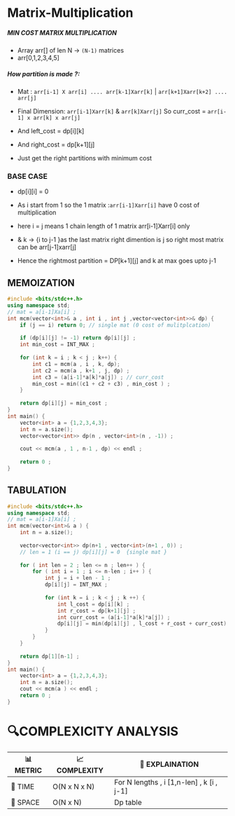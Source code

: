 # Matrix-Multiplication
##### MIN COST MATRIX MULTIPLICATION 

- Array arr[] of len N -> `(N-1)` matrices
- arr[0,1,2,3,4,5]
##### How partition is made ?:


- Mat : `arr[i-1] X arr[i] .... arr[k-1]Xarr[k]` | `arr[k+1]Xarr[k+2] .... arr[j]`
- Final Dimension: `arr[i-1]Xarr[k]`  & `arr[k]Xarr[j]`  So curr_cost = `arr[i-1] x arr[k] x arr[j]`
- And left_cost = dp[i][k]  
- And right_cost = dp[k+1][j]

- Just get the right partitions with minimum cost 
### BASE CASE
- dp[i][i] = 0
- As i start from 1 so the 1 matrix :`arr[i-1]Xarr[i]`  have 0 cost of multiplication
- here i = j means 1 chain length of 1 matrix arr[i-1]Xarr[i] only
  
- &  k -> {i to j-1 }as the last matrix right dimention is j  so right most matrix can be arr[j-1]xarr[j]
- Hence the rightmost partition = DP[k+1][j] and k at max goes upto j-1 

## MEMOIZATION
```cpp
#include <bits/stdc++.h>
using namespace std;
// mat = a[i-1]Xa[i] ;
int mcm(vector<int>& a , int i , int j ,vector<vector<int>>& dp) {
    if (j == i) return 0; // single mat (0 cost of mulitplcation)
    
    if (dp[i][j] != -1) return dp[i][j] ;
    int min_cost = INT_MAX ;
    
    for (int k = i ; k < j ; k++) {
        int c1 = mcm(a , i , k, dp);
        int c2 = mcm(a , k+1 , j, dp) ;
        int c3 = (a[i-1]*a[k]*a[j]) ; // curr_cost 
        min_cost = min((c1 + c2 + c3) , min_cost ) ;
    }
    
    return dp[i][j] = min_cost ;
}
int main() {
	vector<int> a = {1,2,3,4,3};
	int n = a.size(); 
	vector<vector<int>> dp(n , vector<int>(n , -1)) ;
	
	cout << mcm(a , 1 , n-1 , dp) << endl ;
	
	return 0 ;
}

```
## TABULATION 
```cpp
#include <bits/stdc++.h>
using namespace std;
// mat = a[i-1]Xa[i] ;
int mcm(vector<int>& a ) {
    int n = a.size();
    
	vector<vector<int>> dp(n+1 , vector<int>(n+1 , 0)) ;
	// len = 1 (i == j) dp[i][j] = 0  {single mat }
	
	for ( int len = 2 ; len <= n ; len++ ) {
	    for ( int i = 1 ; i <= n-len ; i++ ) {
	        int j = i + len - 1 ;
	        dp[i][j] = INT_MAX ;
	        
	        for (int k = i ; k < j ; k ++) {
	            int l_cost = dp[i][k] ;
	            int r_cost = dp[k+1][j] ;
	            int curr_cost = (a[i-1]*a[k]*a[j]) ;
	            dp[i][j] = min(dp[i][j] , l_cost + r_cost + curr_cost) ;
	        }
	    }
	}
    
    return dp[1][n-1] ;
}
int main() {
	vector<int> a = {1,2,3,4,3};
	int n = a.size(); 
	cout << mcm(a ) << endl ;	
	return 0 ;
}
```

# 🔍COMPLEXICITY ANALYSIS

| 📊 METRIC  | 📈 COMPLEXITY	  |  🧩 EXPLAINATION |
|-----------|-------------|------------|
| 🧭 TIME  |      O(N x N x N)    | For N lengths , i [1,n-len] , k [i , j-1]|
| 🧠 SPACE |     O(N x N)       |         Dp table   |
